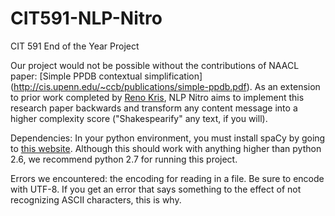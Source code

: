 # CIT591-NLP-Nitro
CIT 591 End of the Year Project

Our project would not be possible without the contributions of NAACL paper: [Simple PPDB contextual simplification] (http://cis.upenn.edu/~ccb/publications/simple-ppdb.pdf).  As an extension to prior work completed by [Reno Kris](https://rekriz11.github.io/), NLP Nitro aims to implement this research paper backwards and transform any content message into a higher complexity score ("Shakespearify" any text, if you will).

Dependencies: In your python environment, you must install spaCy by going to [this website](https://spacy.io/).  Although this should work with anything higher than python 2.6, we recommend python 2.7 for running this project.

Errors we encountered: the encoding for reading in a file.  Be sure to encode with UTF-8.  If you get an error that says something to the effect of not recognizing ASCII characters, this is why.  
